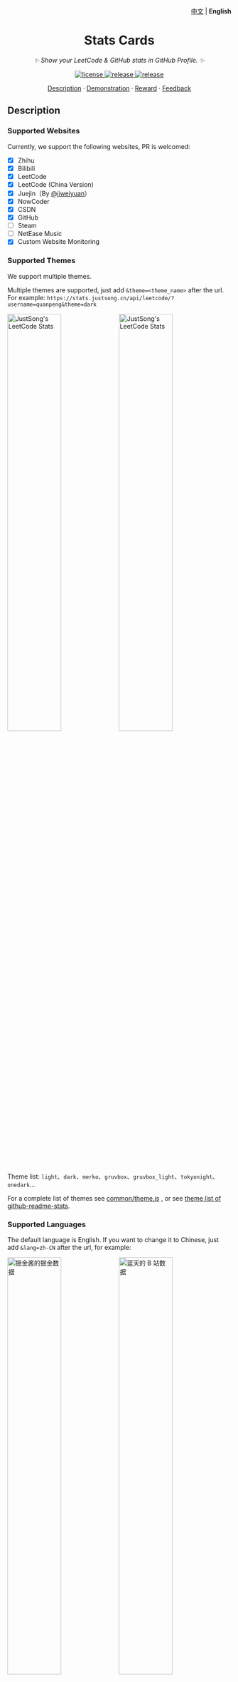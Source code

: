 <p align="right">
    <a href="./README.md">中文</a> | <strong>English</strong>
</p>

<div align="center">

# Stats Cards

_✨ Show your LeetCode & GitHub stats in GitHub Profile. ✨_

</div>

<p align="center">
  <a href="https://raw.githubusercontent.com/songquanpeng/stats-cards/master/LICENSE">
    <img src="https://img.shields.io/github/license/songquanpeng/stats-cards?color=brightgreen" alt="license">
  </a>
  <a href="https://github.com/songquanpeng/stats-cards/releases/latest">
    <img src="https://img.shields.io/github/v/release/songquanpeng/stats-cards?color=brightgreen&include_prereleases" alt="release">
  </a>
  <a href="https://stats.justsong.cn/">
    <img src="https://stats.justsong.cn/api/website/?url=https://stats.justsong.cn/" alt="release">
  </a>
</p>

<p align="center">
  <a href="#Description">Description</a>
  ·
  <a href="#Demonstration">Demonstration</a>
  ·
  <a href="https://stats.justsong.cn/reward.html">Reward</a>
  ·
  <a href="https://github.com/songquanpeng/stats-cards/issues">Feedback</a>
</p>

## Description

### Supported Websites

Currently, we support the following websites, PR is welcomed:

- [x] Zhihu
- [x] Bilibili
- [x] LeetCode
- [x] LeetCode (China Version)
- [x] Juejin（By [@jiweiyuan](https://github.com/jiweiyuan)）
- [x] NowCoder
- [x] CSDN
- [x] GitHub
- [ ] Steam
- [ ] NetEase Music
- [x] Custom Website Monitoring

### Supported Themes

We support multiple themes.

Multiple themes are supported, just add `&theme=<theme_name>` after the url. For example:
`https://stats.justsong.cn/api/leetcode/?username=quanpeng&theme=dark`

<p>
  <img src="https://stats.justsong.cn/api/leetcode/?username=quanpeng&theme=light" alt="JustSong's LeetCode Stats" width="49%" />
  <img src="https://stats.justsong.cn/api/leetcode/?username=quanpeng&theme=dark" alt="JustSong's LeetCode Stats" width="49%" /> 
</p>

Theme list: `light`、`dark`、`merko`、`gruvbox`、`gruvbox_light`、`tokyonight`、`onedark`...

For a complete list of themes see [common/theme.js](./common/theme.js)
, or see [theme list of github-readme-stats](https://github.com/anuraghazra/github-readme-stats/tree/master/themes).

### Supported Languages

The default language is English. If you want to change it to Chinese, just add `&lang=zh-CN` after the url, for example:
<p>
  <img src="https://stats.justsong.cn/api/juejin?id=1556564194374926&lang=zh-CN" alt="掘金酱的掘金数据" width="49%" />
  <img src="https://stats.justsong.cn/api/bilibili/?id=483246073&lang=zh-CN" alt="蓝天的 B 站数据" width="49%" /> 
</p>

For the support of other languages, PR is always welcomed.

## Demonstration

### Custom Website Monitoring

Custom website monitoring：`https://stats.justsong.cn/api/website/?url=https://github.com/&style=flat&logo=github`

Where style and logo are optional, for specific values please refer
to [shield.io](https://shields.io/category/monitoring#:~:text=PREFIX%3E%26suffix%3D%3CSUFFIX%3E-,Styles,-The%20following%20styles)
.

> Note that monitoring is not real-time, it is affected by the set cache time

![GitHub monitoring](https://stats.justsong.cn/api/website/?url=https://github.com/&style=flat)
![Google monitoring](https://stats.justsong.cn/api/website/?url=https://www.google.com/&style=flat)
![Zhihu monitoring](https://stats.justsong.cn/api/website/?url=https://www.zhihu.com/&style=flat)

### Website Stats Display

GitHub: `https://stats.justsong.cn/api/github?username=songquanpeng`

![My GitHub Stats](https://stats.justsong.cn/api/github?username=songquanpeng)

Zhihu: `https://stats.justsong.cn/api/zhihu?username=excited-vczh`

![vczh's Zhihu Stats](https://stats.justsong.cn/api/zhihu?username=excited-vczh)

Bilibili：`https://stats.justsong.cn/api/bilibili/?id=666`

![id 为 666 的用户的 B 站数据](https://stats.justsong.cn/api/bilibili/?id=666)

LeetCode: `https://stats.justsong.cn/api/leetcode/?username=quanpeng`

![我的 LeetCode 数据](https://stats.justsong.cn/api/leetcode/?username=quanpeng)

LeetCode (China Version): `https://stats.justsong.cn/api/leetcode?username=quanpeng&cn=true`

![力扣数据](https://stats.justsong.cn/api/leetcode?username=quanpeng&cn=true)

Juejin: `https://stats.justsong.cn/api/juejin?id=1556564194374926`

![掘金数据](https://stats.justsong.cn/api/juejin?id=1556564194374926)

CSDN: `https://stats.justsong.cn/api/csdn?id=vczh`

![CSDN 数据](https://stats.justsong.cn/api/csdn?id=vczh)

Nowcoder: `https://stats.justsong.cn/api/nowcoder?id=6484283`

![牛客数据](https://stats.justsong.cn/api/nowcoder?id=6484283)

## Deployment

You can deploy through Vercel, or deploy to your own server.

### Environment Variables

When deploying, there are some environment variables that can be set, all of which are optional:

1. `BILIBILI_SESSDATA`: Bilibili's `SESSDATA` cookie.
2. `GITHUB_TOKEN`: GitHub token.
3. `CACHE_TIME`: cache time, the unit is second, default value is  `6000`, namely 100 minutes.
4. `MAX_CACHE_ITEMS`: maximum cache items, default value is `1024`.
5. `PORT`: service port number, default value is `3000`.

### Deploy to Vercel

1. fork this repo。
2. Import your repo on [Vercel](https://vercel.com/new).
3. Set the above environment variables.。

### Deploy to Your Own Server

Steps:

```shell
git clone https://github.com/songquanpeng/stats-cards.git
cd stats-cards
npm i
node ./app.js
# or
pm2 start ./app.js --name stats-cards
```

Set environment variables: `ENV_NAME=value cmd`

+ For example: `PORT=3000 node ./app.js`

## Others

1. [Idea reference & theme reference](https://github.com/anuraghazra/github-readme-stats)
2. If any crawler fails, please file an issue in time!
3. The card itself has a shadow effect, but some blog themes will automatically add a shadow effect to the image, which
   will cause a double shadow. The solution is to use the img tag and CSS to remove the shadow effect provided by the
   blog theme. For
   example: `<img src="https://stats.justsong.cn/api/leetcode?username=username&cn=true" style="box-shadow:none !important">`
4. Click to [check who is using this](https://github.com/search?q=extension%3Amd+%22stats.justsong.cn%22&type=Code).
